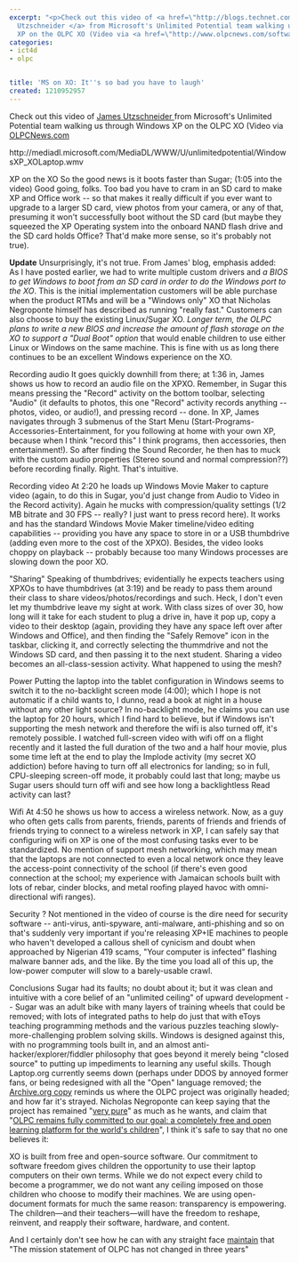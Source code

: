 ```yaml
---
excerpt: "<p>Check out this video of <a href=\"http://blogs.technet.com/jamesu/archive/2008/05/15/look-windows-on-the-olpc-xo.aspx\">James
  Utzschneider </a> from Microsoft's Unlimited Potential team walking us through Windows
  XP on the OLPC XO (Video via <a href=\"http://www.olpcnews.com/software/windows/windows_xp_on_the_xo_video.html\">OLPCNews.com</a></p>\r\n\r\n<p>http://mediadl.microsoft.com/MediaDL/WWW/U/unlimitedpotential/WindowsXP_XOLaptop.wmv</p>"
categories:
- ict4d
- olpc


title: 'MS on XO: It''s so bad you have to laugh'
created: 1210952957
---
```

<p>Check out this video of <a href="http://blogs.technet.com/jamesu/archive/2008/05/15/look-windows-on-the-olpc-xo.aspx">James Utzschneider </a> from Microsoft's Unlimited Potential team walking us through Windows XP on the OLPC XO (Video via <a href="http://www.olpcnews.com/software/windows/windows_xp_on_the_xo_video.html">OLPCNews.com</a></p>

<p>http://mediadl.microsoft.com/MediaDL/WWW/U/unlimitedpotential/WindowsXP_XOLaptop.wmv</p>

XP on the XO
So the good news is it boots faster than Sugar; (1:05 into the video)  Good going, folks.  Too bad you have to cram in an SD card to make XP and Office work -- so that makes it really difficult if you ever want to upgrade to a larger SD card, view photos from your camera, or any of that, presuming it won't successfully boot without the SD card (but maybe they squeezed the XP Operating system into the onboard NAND flash drive and the SD card holds Office?  That'd make more sense, so it's probably not true).

<p><strong>Update</strong> Unsurprisingly, it's not true.  From James' blog, emphasis added:<br />
As I have posted earlier, we had to write multiple custom drivers and <em>a BIOS to get Windows to boot from an SD card in order to do the Windows port to the XO</em>. This is the initial implementation customers will be able purchase when the product RTMs and will be a "Windows only" XO that Nicholas Negroponte himself has described as running "really fast." Customers can also choose to buy the existing Linux/Sugar XO. <em>Longer term, the OLPC plans to write a new BIOS and increase the amount of flash storage on the XO to support a "Dual Boot" option</em> that would enable children to use either Linux or Windows on the same machine. This is fine with us as long there continues to be an excellent Windows experience on the XO.</p>

Recording audio
It goes quickly downhill from there; at 1:36 in, James shows us how to record an audio file on the XPXO.  Remember, in Sugar this means pressing the "Record" activity on the bottom toolbar, selecting "Audio" (it defaults to photos, this one "Record" activity records anything -- photos, video, or audio!), and pressing record -- done.  In XP, James navigates through 3 submenus of the Start Menu (Start-Programs-Accessories-Entertainment, for you following at home with your own XP, because when I think "record this" I think programs, then accessories, then entertainment!).  So after finding  the Sound Recorder, he then has to muck with the custom audio properties (Stereo sound and normal compression??) before recording finally.  Right.  That's intuitive.

Recording video
At 2:20 he loads up Windows Movie Maker to capture video (again, to do this in Sugar, you'd just change from Audio to Video in the Record activity).  Again he mucks with compression/quality settings (1/2 MB bitrate and 30 FPS -- really?  I just want to press record here).  It works and has the standard Windows Movie Maker timeline/video editing capabilities -- providing you have any space to store in or a USB thumbdrive (adding even more to the cost of the XPXO).  Besides, the video looks choppy on playback -- probably because too many Windows processes are slowing down the poor XO.

"Sharing"
Speaking of thumbdrives; evidentially he expects teachers using XPXOs to have thumbdrives (at 3:19) and be ready to pass them around their class to share videos/photos/recordings and such.  Heck, I don't even let my thumbdrive leave my sight at work.  With class sizes of over 30, how long will it take for each student to plug a drive in, have it pop up, copy a video to their desktop (again, providing they have any space left over after Windows and Office), and then finding the "Safely Remove" icon in the taskbar, clicking it, and correctly selecting the thummdrive and not the Windows SD card, and then passing it to the next student.  Sharing a video becomes an all-class-session activity. What happened to using the mesh?  

Power
Putting the laptop into the tablet configuration in Windows seems to switch it to the no-backlight screen mode (4:00); which I hope is not automatic if a child wants to, I dunno, read a book at night in a house without any other light source?  In no-backlight mode, he claims you can use the laptop for 20 hours, which I find hard to believe, but if Windows isn't supporting the mesh network and therefore the wifi is also turned off, it's remotely possible.  I watched full-screen video with wifi off on a flight recently and it lasted the full duration of the two and a half hour movie, plus some time left at the end to play the Implode activity (my secret XO addiction) before having to turn off all electronics for landing; so in full, CPU-sleeping screen-off mode, it probably could last that long; maybe us Sugar users should turn off wifi and see how long a backlightless Read activity can last?

Wifi
At 4:50 he shows us how to access a wireless network.  Now, as a guy who often gets calls from parents, friends, parents of friends and friends of friends trying to connect to a wireless network in XP, I can safely say that configuring wifi on XP is one of the most confusing tasks ever to be standardized.  No mention of support mesh networking, which may mean that the laptops are not connected to even a local network once they leave the access-point connectivity of the school (if there's even good connection at the school; my experience with Jamaican schools built with lots of rebar, cinder blocks, and metal roofing played havoc with omni-directional wifi ranges).

Security ? 
Not mentioned in the video of course is the dire need for security software -- anti-virus, anti-spyware, anti-malware, anti-phishing and so on that's suddenly very important if you're releasing XP+IE machines to people who haven't developed a callous shell of cynicism and doubt when approached by Nigerian 419 scams, "Your computer is infected" flashing malware banner ads, and the like.  By the time you load all of this up, the low-power computer will slow to a barely-usable crawl.

Conclusions
Sugar had its faults; no doubt about it; but it was clean and intuitive with a core belief of an "unlimited ceiling" of upward development -- Sugar was an adult bike with many layers of training wheels that could be removed; with lots of integrated paths to help do just that with eToys teaching programming methods and the various puzzles teaching slowly-more-challenging problem solving skills.  Windows is designed against this, with no programming tools built in, and an almost anti-hacker/explorer/fiddler philosophy that goes beyond it merely being "closed source" to putting up impediments to learning any useful skills.  Though Laptop.org currently seems down (perhaps under DDOS by annoyed former fans, or being redesigned with all the "Open" language removed; the <a href="http://web.archive.org/web/20070408101403/http://www.laptop.org/en/laptop/software/">Archive.org copy</a> reminds us where the OLPC project was originally headed; and how far it's strayed.  Nicholas Negroponte can keep saying that the project has remained "<a href="http://www.nytimes.com/2008/05/16/technology/16laptop.html?_r=1&oref=slogin">very pure</a>" as much as he wants, and claim that "<a href="http://lists.laptop.org/pipermail/devel/attachments/20080515/cbc8323e/attachment-0001.htm">OLPC remains fully committed to our goal: a completely free and open learning platform for the world's children</a>", I think it's safe to say that no one believes it:

XO is built from free and open-source software. Our commitment to software freedom gives children the opportunity to use their laptop computers on their own terms. While we do not expect every child to become a programmer, we do not want any ceiling imposed on those children who choose to modify their machines. We are using open-document formats for much the same reason: transparency is empowering. The children—and their teachers—will have the freedom to reshape, reinvent, and reapply their software, hardware, and content.

<p>And I certainly don't see how he can with any straight face <a href="http://lists.laptop.org/pipermail/devel/attachments/20080515/cbc8323e/attachment-0001.htm"> maintain</a> that "The mission statement of OLPC has not changed in three years"</p>
